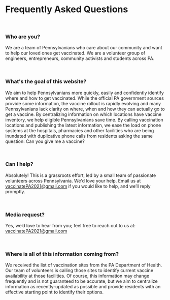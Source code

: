 # Frequently Asked Questions

<br />

### Who are you?
We are a team of Pennsylvanians who care about our community and want to help our loved ones get vaccinated. We are a volunteer group of engineers, entrepreneurs, community activists and students across PA.

<br />

### What's the goal of this website? 
We aim to help Pennsylvanians more quickly, easily and confidently identify where and how to get vaccinated. While the official PA government sources provide some information, the vaccine rollout is rapidly evolving and many Pennsylvanians lack clarity on where, when and how they can actually go to get a vaccine. 
By centralizing information on which locations have vaccine inventory, we help eligible Pennsylvanians save time. By calling vaccination locations and publishing the latest information, we ease the load on phone systems at the hospitals, pharmacies and other facilities who are being inundated with duplicative phone calls from residents asking the same question: Can you give me a vaccine? 

<br />

### Can I help?
Absolutely! This is a grassroots effort, led by a small team of passionate volunteers across Pennsylvania. We'd love your help. Email us at [vaccinatePA2021@gmail.com](mailto:vaccinatePA2021@gmail.com) if you would like to help, and we’ll reply promptly.

<br />

### Media request?
Yes, we’d love to hear from you; feel free to reach out to us at: [vaccinatePA2021@gmail.com](mailto:vaccinatePA2021@gmail.com)

<br />

### Where is all of this information coming from?
We received the list of vaccination sites from the PA Department of Health. Our team of volunteers is calling those sites to identify current vaccine availability at those facilities. Of course, this information may change frequently and is not guaranteed to be accurate, but we aim to centralize information as recently-updated as possible and provide residents with an effective starting point to identify their options. 